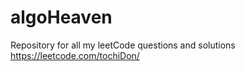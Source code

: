 # algoHeaven
Repository for all my leetCode questions and solutions 
https://leetcode.com/tochiDon/
